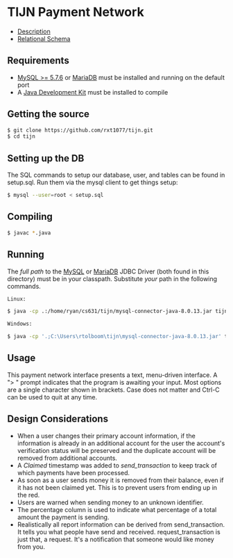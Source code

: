 # TIJN Payment Network

* [Description](docs/description.pdf)
* [Relational Schema](docs/schema.pdf)

## Requirements

* [MySQL >= 5.7.6](https://mysql.com) or [MariaDB](https://go.mariadb.com) must be installed and running on the default port
* A [Java Development Kit](https;//openjdk.java.net) must be installed to compile

## Getting the source

```bash
$ git clone https://github.com/rxt1077/tijn.git
$ cd tijn
```

## Setting up the DB

The SQL commands to setup our database, user, and tables can be found in
setup.sql. Run them via the mysql client to get things setup:

```bash
$ mysql --user=root < setup.sql
```

## Compiling

```bash
$ javac *.java
```

## Running

The *full path* to the
[MySQL](https://dev.mysql.com/downloads/connector/j/) or
[MariaDB](https://downloads.mariadb.com/#connectors) JDBC Driver (both found in
this directory) must be in your classpath. Substitute *your* path in the
following commands.

```bash
Linux:

$ java -cp .:/home/ryan/cs631/tijn/mysql-connector-java-8.0.13.jar tijn

Windows:

$ java -cp '.;C:\Users\rtolboom\tijn\mysql-connector-java-8.0.13.jar' tijn
```

## Usage

This payment network interface presents a text, menu-driven interface. A "> "
prompt indicates that the program is awaiting your input. Most options are
a single character shown in brackets. Case does not matter and Ctrl-C can be
used to quit at any time.

## Design Considerations

* When a user changes their primary account information, if the information
is already in an additional account for the user the account's verification
status will be preserved and the duplicate account will be removed from
additional accounts.
* A *Claimed* timestamp was added to *send_transaction* to keep track of which
payments have been processed.
* As soon as a user sends money it is removed from their balance, even if it
has not been claimed yet. This is to prevent users from ending up in the red.
* Users are warned when sending money to an unknown identifier.
* The percentage column is used to indicate what percentage of a total amount
the payment is sending.
* Realistically all report information can be derived from send_transaction.
It tells you what people have send and received. request_transaction is just
that, a request. It's a notification that someone would like money from you.
